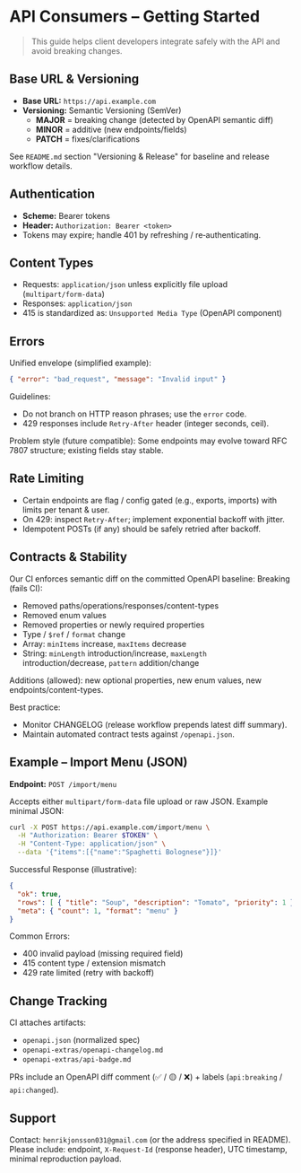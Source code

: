 # API Consumers – Getting Started

> This guide helps client developers integrate safely with the API and avoid breaking changes.

## Base URL & Versioning
- **Base URL:** `https://api.example.com`
- **Versioning:** Semantic Versioning (SemVer)
  - **MAJOR** = breaking change (detected by OpenAPI semantic diff)
  - **MINOR** = additive (new endpoints/fields)
  - **PATCH** = fixes/clarifications

See `README.md` section "Versioning & Release" for baseline and release workflow details.

## Authentication
- **Scheme:** Bearer tokens
- **Header:** `Authorization: Bearer <token>`
- Tokens may expire; handle 401 by refreshing / re‑authenticating.

## Content Types
- Requests: `application/json` unless explicitly file upload (`multipart/form-data`)
- Responses: `application/json`
- 415 is standardized as: `Unsupported Media Type` (OpenAPI component)

## Errors
Unified envelope (simplified example):
```json
{ "error": "bad_request", "message": "Invalid input" }
```
Guidelines:
- Do not branch on HTTP reason phrases; use the `error` code.
- 429 responses include `Retry-After` header (integer seconds, ceil).

Problem style (future compatible): Some endpoints may evolve toward RFC 7807 structure; existing fields stay stable.

## Rate Limiting
- Certain endpoints are flag / config gated (e.g., exports, imports) with limits per tenant & user.
- On 429: inspect `Retry-After`; implement exponential backoff with jitter.
- Idempotent POSTs (if any) should be safely retried after backoff.

## Contracts & Stability
Our CI enforces semantic diff on the committed OpenAPI baseline:
Breaking (fails CI):
- Removed paths/operations/responses/content-types
- Removed enum values
- Removed properties or newly required properties
- Type / `$ref` / `format` change
- Array: `minItems` increase, `maxItems` decrease
- String: `minLength` introduction/increase, `maxLength` introduction/decrease, `pattern` addition/change

Additions (allowed): new optional properties, new enum values, new endpoints/content-types.

Best practice:
- Monitor CHANGELOG (release workflow prepends latest diff summary).
- Maintain automated contract tests against `/openapi.json`.

## Example – Import Menu (JSON)
**Endpoint:** `POST /import/menu`

Accepts either `multipart/form-data` file upload or raw JSON. Example minimal JSON:
```bash
curl -X POST https://api.example.com/import/menu \
  -H "Authorization: Bearer $TOKEN" \
  -H "Content-Type: application/json" \
  --data '{"items":[{"name":"Spaghetti Bolognese"}]}'
```

Successful Response (illustrative):
```json
{
  "ok": true,
  "rows": [ { "title": "Soup", "description": "Tomato", "priority": 1 } ],
  "meta": { "count": 1, "format": "menu" }
}
```

Common Errors:
- 400 invalid payload (missing required field)
- 415 content type / extension mismatch
- 429 rate limited (retry with backoff)

## Change Tracking
CI attaches artifacts:
- `openapi.json` (normalized spec)
- `openapi-extras/openapi-changelog.md`
- `openapi-extras/api-badge.md`

PRs include an OpenAPI diff comment (✅ / 🟡 / ❌) + labels (`api:breaking` / `api:changed`).

## Support
Contact: `henrikjonsson031@gmail.com` (or the address specified in README).
Please include: endpoint, `X-Request-Id` (response header), UTC timestamp, minimal reproduction payload.

